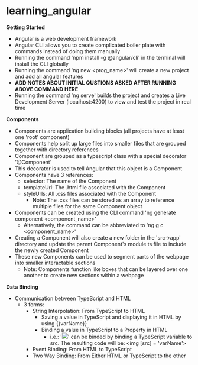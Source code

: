 # learning_angular
**Getting Started**

- Angular is a web development framework
- Angular CLI allows you to create complicated boiler plate with commands instead of doing them manually
- Running the command 'npm install -g @angular/cli' in the terminal will install the CLI globally
- Running the command 'ng new <prog_name>' will create a new project and add all angular features
- **ADD NOTES ABOUT INITIAL QUSTIONS ASKED AFTER RUNNING ABOVE COMMAND HERE**
- Running the command 'ng serve' builds the project and creates a Live Development Server (localhost:4200) to view and test the project in real time

**Components**
- Components are application building blocks (all projects have at least one 'root' component)
- Components help split up large files into smaller files that are grouped together with directory references
- Component are grouped as a typescript class with a special decorator '@Component'
- This decorator is used to tell Angular that this object is a Component
- Components have 3 references:
	- selector: The name of the Component
	- templateUrl: The .html file associated with the Component
	- styleUrls: All .css files associated with the Component
		- Note: The .css files can be stored as an array to reference multiple files for the same Component object
- Components can be created using the CLI command 'ng generate component <component_name>'
	- Alternatively, the command can be abbreviated to 'ng g c <component_name>'
- Creating a Component will also create a new folder in the 'src->app' directory and update the parent Component's module.ts file to include the newly created Component
- These new Components can be used to segment parts of the webpage into smaller interactable sections
	- Note: Components function like boxes that can be layered over one another to create new sections within a webpage

**Data Binding**
- Communication between TypeScript and HTML
	- 3 forms:
		- String Interpolation: From TypeScript to HTML
			- Saving a value in TypeScript and displaying it in HTML by using {{varName}}
			- Binding a value in TypeScript to a Property in HTML
				- i.e.: '<img src = 'image_path'>' can be binded by binding a TypeScript variable to src. The resulting code will be: <img [src] = 'varName'>
		- Event Binding: From HTML to TypeScript
		- Two Way Binding: From Either HTML or TypeScript to the other

